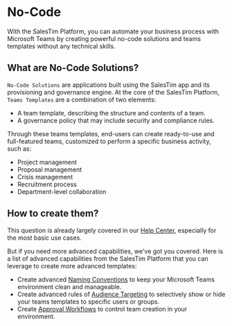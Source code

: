 # No-Code
<div class="uk-background-cover uk-background-blend-screen uk-height-medium uk-panel uk-flex uk-flex-center uk-flex-middle" style="background-image: url(/img/headers/templates.jpg);">
  <div class="bg-text uk-section uk-section-muted uk-section-xsmall uk-padding-small uk-text-center">
    <p class="uk-text-large">
      With the SalesTim Platform, you can automate your business process with Microsoft Teams by creating powerful no-code solutions and teams templates without any technical skills.</p>
  </div>
</div>

<style>
  .bg-text {
    -webkit-backdrop-filter: blur(10px);
    backdrop-filter: blur(10px);
    background-color: rgba(255, 255, 255, 0.5);  
  }
</style>

## What are No-Code Solutions?
`No-Code Solutions` are applications built using the SalesTim app and its provisioning and governance engine.
At the core of the SalesTim Platform, `Teams Templates` are a combination of two elements:
- A team template, describing the structure and contents of a team.
- A governance policy that may include security and compliance rules.

Through these teams templates, end-users can create ready-to-use and full-featured teams, customized to perform a specific business activity, such as:
- Project management
- Proposal management
- Crisis management
- Recruitment process
- Department-level collaboration

## How to create them?
This question is already largely covered in our [Help Center](https://help.salestim.com/collections/2021774-build-your-microsoft-teams-templates), especially for the most basic use cases.

But if you need more advanced capabilities, we've got you covered.
Here is a list of advanced capabilities from the SalesTim Platform that you can leverage to create more advanced templates:
- Create advanced [Naming Conventions](/nocode/naming-conventions.md) to keep your Microsoft Teams environment clean and manageable.
- Create advanced rules of [Audience Targeting](/nocode/audience-targeting.md) to selectively show or hide your teams templates to specific users or groups.
- Create [Approval Workflows](/nocode/approval.md) to control team creation in your environment.

<Classification label="public" />
